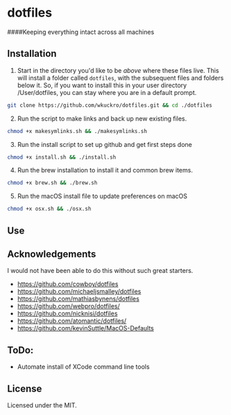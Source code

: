 # dotfiles

####Keeping everything intact across all machines

## Installation

1. Start in the directory you'd like to be _above_ where these files live. This will install a folder called `dotfiles`, with the subsequent files and folders below it. So, if you want to install this in your user directory /User/dotfiles, you can stay where you are in a default prompt.

```bash
git clone https://github.com/wkuckro/dotfiles.git && cd ./dotfiles
```

2. Run the script to make links and back up new existing files.

```bash
chmod +x makesymlinks.sh && ./makesymlinks.sh
```

3. Run the install script to set up github and get first steps done
```bash
chmod +x install.sh && ./install.sh
```

4. Run the brew installation to install it and common brew items.

```bash
chmod +x brew.sh && ./brew.sh
```

5. Run the macOS install file to update preferences on macOS

```bash
chmod +x osx.sh && ./osx.sh
```
## Use


## Acknowledgements
I would not have been able to do this without such great starters.
* https://github.com/cowboy/dotfiles
* https://github.com/michaeljsmalley/dotfiles
* https://github.com/mathiasbynens/dotfiles
* https://github.com/webpro/dotfiles/
* https://github.com/nicknisi/dotfiles
* https://github.com/atomantic/dotfiles/
* https://github.com/kevinSuttle/MacOS-Defaults

## ToDo:

* Automate install of XCode command line tools

## License
Licensed under the MIT.
